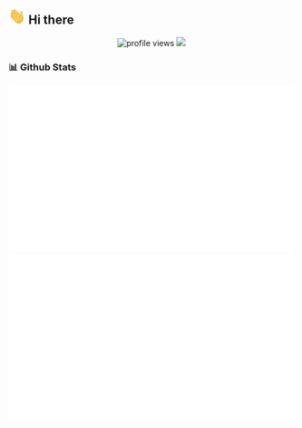 ## <img src="https://raw.githubusercontent.com/bodhish/bodhish/master/assets/Hi.gif" width="30px"> Hi there

<p align="center">
  <img src="https://gpvc.arturio.dev/bodhish" alt="profile views">
  <a href="https://twitter.com/intent/follow?screen_name=bodhishthomas&tw_p=followbutton"><img src="https://img.shields.io/twitter/follow/bodhishthomas?style=social"></a>

</p>

<!--
**bodhish/bodhish** is a ✨ _special_ ✨ repository because its `README.md` (this file) appears on your GitHub profile.

Here are some ideas to get you started:

- 🔭 I’m currently working on ...
- 🌱 I’m currently learning ...
- 👯 I’m looking to collaborate on ...
- 🤔 I’m looking for help with ...
- 💬 Ask me about ...
- 📫 How to reach me: ...
- 😄 Pronouns: ...
- ⚡ Fun fact: ...
-->

### 📊 Github Stats

![](https://raw.githubusercontent.com/bodhish/github-stats-transparent/output/generated/overview.svg)
![](https://raw.githubusercontent.com/bodhish/github-stats-transparent/output/generated/languages.svg)
